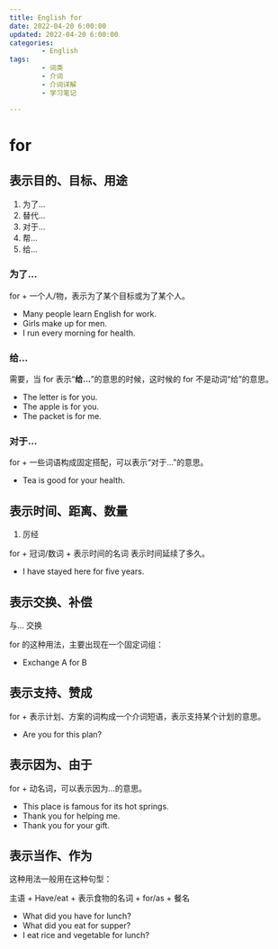 ```yaml
---
title: English for
date: 2022-04-20 6:00:00
updated: 2022-04-20 6:00:00
categories:
        - English
tags:
        - 词类
        - 介词
        - 介词详解
        - 学习笔记

---
```


# for

## 表示目的、目标、用途

1. 为了...
2. 替代...
3. 对于...
4. 帮...
5. 给...

### 为了...

for + 一个人/物，表示为了某个目标或为了某个人。

- Many people learn English for work.
- Girls make up for men.
- I run every morning for health.

### 给...

需要，当 for 表示“**给...**”的意思的时候，这时候的 for 不是动词“给”的意思。

- The letter is for you.
- The apple is for you.
- The packet is for me.

### 对于...

for + 一些词语构成固定搭配，可以表示“对于...”的意思。

- Tea is good for your health.

## 表示时间、距离、数量

1. 厉经

for + 冠词/数词 + 表示时间的名词 表示时间延续了多久。

- I have stayed here for five years.

## 表示交换、补偿

与... 交换

for 的这种用法，主要出现在一个固定词组：

- Exchange A for B

## 表示支持、赞成

for + 表示计划、方案的词构成一个介词短语，表示支持某个计划的意思。

- Are you for this plan?

## 表示因为、由于

for + 动名词，可以表示因为...的意思。

- This place is famous for its hot springs.
- Thank you for helping me.
- Thank you for your gift.

## 表示当作、作为

这种用法一般用在这种句型：

主语 + Have/eat + 表示食物的名词 + for/as + 餐名

- What did you have for lunch?
- What did you eat for supper?
- I eat rice and vegetable for lunch?
